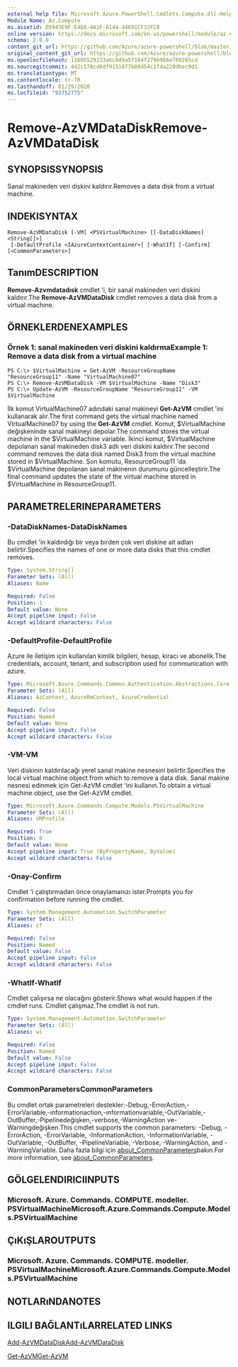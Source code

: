```yaml
---
external help file: Microsoft.Azure.PowerShell.Cmdlets.Compute.dll-Help.xml
Module Name: Az.Compute
ms.assetid: D5943E9F-E4E6-4A1F-A144-44691CF32FC8
online version: https://docs.microsoft.com/en-us/powershell/module/az.compute/remove-azvmdatadisk
schema: 2.0.0
content_git_url: https://github.com/Azure/azure-powershell/blob/master/src/Compute/Compute/help/Remove-AzVMDataDisk.md
original_content_git_url: https://github.com/Azure/azure-powershell/blob/master/src/Compute/Compute/help/Remove-AzVMDataDisk.md
ms.openlocfilehash: 11605529233a6c849a5f164f279b966e769265cd
ms.sourcegitcommit: 4d2c178cd6df9151877b08d54c1f4a228dbec9d1
ms.translationtype: MT
ms.contentlocale: tr-TR
ms.lasthandoff: 01/29/2020
ms.locfileid: "93752775"
---
```

# <span data-ttu-id="16241-101">Remove-AzVMDataDisk</span><span class="sxs-lookup"><span data-stu-id="16241-101">Remove-AzVMDataDisk</span></span>

## <span data-ttu-id="16241-102">SYNOPSIS</span><span class="sxs-lookup"><span data-stu-id="16241-102">SYNOPSIS</span></span>
<span data-ttu-id="16241-103">Sanal makineden veri diskini kaldırır.</span><span class="sxs-lookup"><span data-stu-id="16241-103">Removes a data disk from a virtual machine.</span></span>

## <span data-ttu-id="16241-104">INDEKI</span><span class="sxs-lookup"><span data-stu-id="16241-104">SYNTAX</span></span>

```
Remove-AzVMDataDisk [-VM] <PSVirtualMachine> [[-DataDiskNames] <String[]>]
 [-DefaultProfile <IAzureContextContainer>] [-WhatIf] [-Confirm] [<CommonParameters>]
```

## <span data-ttu-id="16241-105">Tanım</span><span class="sxs-lookup"><span data-stu-id="16241-105">DESCRIPTION</span></span>
<span data-ttu-id="16241-106">**Remove-Azvmdatadısk** cmdlet 'i, bir sanal makineden veri diskini kaldırır.</span><span class="sxs-lookup"><span data-stu-id="16241-106">The **Remove-AzVMDataDisk** cmdlet removes a data disk from a virtual machine.</span></span>

## <span data-ttu-id="16241-107">ÖRNEKLERDEN</span><span class="sxs-lookup"><span data-stu-id="16241-107">EXAMPLES</span></span>

### <span data-ttu-id="16241-108">Örnek 1: sanal makineden veri diskini kaldırma</span><span class="sxs-lookup"><span data-stu-id="16241-108">Example 1: Remove a data disk from a virtual machine</span></span>
```
PS C:\> $VirtualMachine = Get-AzVM -ResourceGroupName "ResourceGroup11" -Name "VirtualMachine07" 
PS C:\> Remove-AzVMDataDisk -VM $VirtualMachine -Name "Disk3"
PS C:\> Update-AzVM -ResourceGroupName "ResourceGroup11" -VM $VirtualMachine
```

<span data-ttu-id="16241-109">İlk komut VirtualMachine07 adındaki sanal makineyi **Get-AzVM** cmdlet 'ini kullanarak alır.</span><span class="sxs-lookup"><span data-stu-id="16241-109">The first command gets the virtual machine named VirtualMachine07 by using the **Get-AzVM** cmdlet.</span></span>
<span data-ttu-id="16241-110">Komut, $VirtualMachine değişkeninde sanal makineyi depolar.</span><span class="sxs-lookup"><span data-stu-id="16241-110">The command stores the virtual machine in the $VirtualMachine variable.</span></span>
<span data-ttu-id="16241-111">İkinci komut, $VirtualMachine depolanan sanal makineden disk3 adlı veri diskini kaldırır.</span><span class="sxs-lookup"><span data-stu-id="16241-111">The second command removes the data disk named Disk3 from the virtual machine stored in $VirtualMachine.</span></span>
<span data-ttu-id="16241-112">Son komutu, ResourceGroup11 'da $VirtualMachine depolanan sanal makinenin durumunu güncelleştirir.</span><span class="sxs-lookup"><span data-stu-id="16241-112">The final command updates the state of the virtual machine stored in $VirtualMachine in ResourceGroup11.</span></span>

## <span data-ttu-id="16241-113">PARAMETRELERINE</span><span class="sxs-lookup"><span data-stu-id="16241-113">PARAMETERS</span></span>

### <span data-ttu-id="16241-114">-DataDiskNames</span><span class="sxs-lookup"><span data-stu-id="16241-114">-DataDiskNames</span></span>
<span data-ttu-id="16241-115">Bu cmdlet 'in kaldırdığı bir veya birden çok veri diskine ait adları belirtir.</span><span class="sxs-lookup"><span data-stu-id="16241-115">Specifies the names of one or more data disks that this cmdlet removes.</span></span>

```yaml
Type: System.String[]
Parameter Sets: (All)
Aliases: Name

Required: False
Position: 1
Default value: None
Accept pipeline input: False
Accept wildcard characters: False
```

### <span data-ttu-id="16241-116">-DefaultProfile</span><span class="sxs-lookup"><span data-stu-id="16241-116">-DefaultProfile</span></span>
<span data-ttu-id="16241-117">Azure ile iletişim için kullanılan kimlik bilgileri, hesap, kiracı ve abonelik.</span><span class="sxs-lookup"><span data-stu-id="16241-117">The credentials, account, tenant, and subscription used for communication with azure.</span></span>

```yaml
Type: Microsoft.Azure.Commands.Common.Authentication.Abstractions.Core.IAzureContextContainer
Parameter Sets: (All)
Aliases: AzContext, AzureRmContext, AzureCredential

Required: False
Position: Named
Default value: None
Accept pipeline input: False
Accept wildcard characters: False
```

### <span data-ttu-id="16241-118">-VM</span><span class="sxs-lookup"><span data-stu-id="16241-118">-VM</span></span>
<span data-ttu-id="16241-119">Veri diskinin kaldırılacağı yerel sanal makine nesnesini belirtir.</span><span class="sxs-lookup"><span data-stu-id="16241-119">Specifies the local virtual machine object from which to remove a data disk.</span></span>
<span data-ttu-id="16241-120">Sanal makine nesnesi edinmek için Get-AzVM cmdlet 'ini kullanın.</span><span class="sxs-lookup"><span data-stu-id="16241-120">To obtain a virtual machine object, use the Get-AzVM cmdlet.</span></span>

```yaml
Type: Microsoft.Azure.Commands.Compute.Models.PSVirtualMachine
Parameter Sets: (All)
Aliases: VMProfile

Required: True
Position: 0
Default value: None
Accept pipeline input: True (ByPropertyName, ByValue)
Accept wildcard characters: False
```

### <span data-ttu-id="16241-121">-Onay</span><span class="sxs-lookup"><span data-stu-id="16241-121">-Confirm</span></span>
<span data-ttu-id="16241-122">Cmdlet 'i çalıştırmadan önce onaylamanızı ister.</span><span class="sxs-lookup"><span data-stu-id="16241-122">Prompts you for confirmation before running the cmdlet.</span></span>

```yaml
Type: System.Management.Automation.SwitchParameter
Parameter Sets: (All)
Aliases: cf

Required: False
Position: Named
Default value: False
Accept pipeline input: False
Accept wildcard characters: False
```

### <span data-ttu-id="16241-123">-WhatIf</span><span class="sxs-lookup"><span data-stu-id="16241-123">-WhatIf</span></span>
<span data-ttu-id="16241-124">Cmdlet çalışırsa ne olacağını gösterir.</span><span class="sxs-lookup"><span data-stu-id="16241-124">Shows what would happen if the cmdlet runs.</span></span> <span data-ttu-id="16241-125">Cmdlet çalışmaz.</span><span class="sxs-lookup"><span data-stu-id="16241-125">The cmdlet is not run.</span></span>

```yaml
Type: System.Management.Automation.SwitchParameter
Parameter Sets: (All)
Aliases: wi

Required: False
Position: Named
Default value: False
Accept pipeline input: False
Accept wildcard characters: False
```

### <span data-ttu-id="16241-126">CommonParameters</span><span class="sxs-lookup"><span data-stu-id="16241-126">CommonParameters</span></span>
<span data-ttu-id="16241-127">Bu cmdlet ortak parametreleri destekler:-Debug,-ErrorAction,-ErrorVariable,-ınformationaction,-ınformationvariable,-OutVariable,-OutBuffer,-Pipelinedeğişken,-verbose,-WarningAction ve-Warningdeğişken.</span><span class="sxs-lookup"><span data-stu-id="16241-127">This cmdlet supports the common parameters: -Debug, -ErrorAction, -ErrorVariable, -InformationAction, -InformationVariable, -OutVariable, -OutBuffer, -PipelineVariable, -Verbose, -WarningAction, and -WarningVariable.</span></span> <span data-ttu-id="16241-128">Daha fazla bilgi için [about_CommonParameters](https://go.microsoft.com/fwlink/?LinkID=113216)bakın.</span><span class="sxs-lookup"><span data-stu-id="16241-128">For more information, see [about_CommonParameters](https://go.microsoft.com/fwlink/?LinkID=113216).</span></span>

## <span data-ttu-id="16241-129">GÖLGELENDIRICI</span><span class="sxs-lookup"><span data-stu-id="16241-129">INPUTS</span></span>

### <span data-ttu-id="16241-130">Microsoft. Azure. Commands. COMPUTE. modeller. PSVirtualMachine</span><span class="sxs-lookup"><span data-stu-id="16241-130">Microsoft.Azure.Commands.Compute.Models.PSVirtualMachine</span></span>

## <span data-ttu-id="16241-131">ÇıKıŞLAR</span><span class="sxs-lookup"><span data-stu-id="16241-131">OUTPUTS</span></span>

### <span data-ttu-id="16241-132">Microsoft. Azure. Commands. COMPUTE. modeller. PSVirtualMachine</span><span class="sxs-lookup"><span data-stu-id="16241-132">Microsoft.Azure.Commands.Compute.Models.PSVirtualMachine</span></span>

## <span data-ttu-id="16241-133">NOTLARıNDA</span><span class="sxs-lookup"><span data-stu-id="16241-133">NOTES</span></span>

## <span data-ttu-id="16241-134">ILGILI BAĞLANTıLAR</span><span class="sxs-lookup"><span data-stu-id="16241-134">RELATED LINKS</span></span>

[<span data-ttu-id="16241-135">Add-AzVMDataDisk</span><span class="sxs-lookup"><span data-stu-id="16241-135">Add-AzVMDataDisk</span></span>](./Add-AzVMDataDisk.md)

[<span data-ttu-id="16241-136">Get-AzVM</span><span class="sxs-lookup"><span data-stu-id="16241-136">Get-AzVM</span></span>](./Get-AzVM.md)


